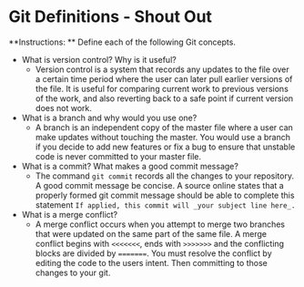 # Git Definitions - Shout Out

**Instructions: ** Define each of the following Git concepts.

* What is version control?  Why is it useful?
    * Version control is a system that records any updates to the file over a certain time period where the user can later pull earlier versions of the file. It is useful for comparing current work to previous versions of the work, and also reverting back to a safe point if current version does not work.
* What is a branch and why would you use one?
    * A branch is an independent copy of the master file where a user can make updates without touching the master. You would use a branch if you decide to add new features or fix a bug to ensure that unstable code is never committed to your master file.
* What is a commit? What makes a good commit message?
    * The command `git commit` records all the changes to your repository. A good commit message be concise. A source online states that a properly formed git commit message should be able to complete this statement `If applied, this commit will _your subject line here_.`
* What is a merge conflict?
    * A merge conflict occurs when you attempt to merge two branches that were updated on the same part of the same file. A merge conflict begins with `<<<<<<<`, ends with `>>>>>>>` and the conflicting blocks are divided by `=======`. You must resolve the conflict by editing the code to the users intent. Then committing to those changes to your git.